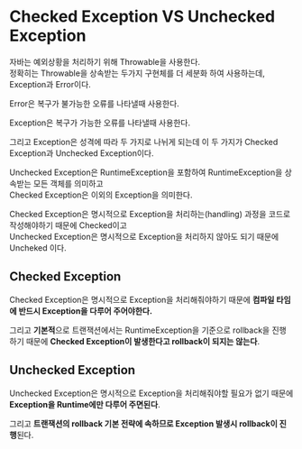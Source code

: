 # Checked Exception VS Unchecked Exception

자바는 예외상황을 처리하기 위해 Throwable을 사용한다.  
정확히는 Throwable을 상속받는 두가지 구현체를 더 세분화 하여 사용하는데, Exception과 Error이다.

Error은 복구가 불가능한 오류를 나타낼때 사용한다.

Exception은 복구가 가능한 오류를 나타낼때 사용한다.

그리고 Exception은 성격에 따라 두 가지로 나뉘게 되는데 이 두 가지가 Checked Exception과 Unchecked Exception이다.

Unchecked Exception은 RuntimeException을 포함하여 RuntimeException을 상속받는 모든 객체를 의미하고  
Checked Exception은 이외의 Exception을 의미한다.

Checked Exception은 명시적으로 Exception을 처리하는(handling) 과정을 코드로 작성해야하기 때문에 Checked이고  
Unchecked Exception은 명시적으로 Exception을 처리하지 않아도 되기 때문에 Uncheked 이다.

## Checked Exception

Checked Exception은 명시적으로 Exception을 처리해줘야하기 때문에 **컴파일 타임에 반드시 Exception을 다루어 주어야한다.**

그리고 **기본적**으로 트랜잭션에서는 RuntimeException을 기준으로 rollback을 진행하기 때문에 **Checked Exception이 발생한다고 rollback이 되지는 않는다**.

## Unchecked Exception

Unchecked Exception은 명시적으로 Exception을 처리해줘야할 필요가 없기 때문에 **Exception을 Runtime에만 다루어 주면된다**.

그리고 **트랜잭션의 rollback 기본 전략에 속하므로 Exception 발생시 rollback이 진행**된다.